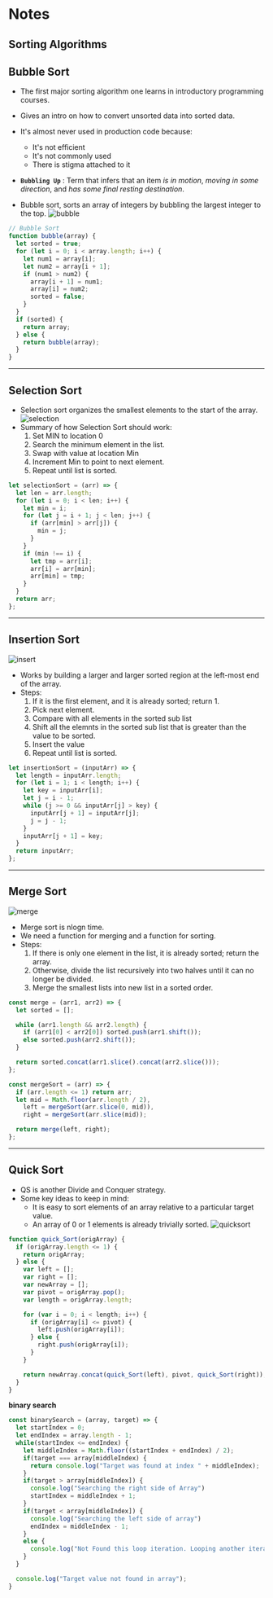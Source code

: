 # **Notes**

## **Sorting Algorithms**

## **Bubble Sort**

- The first major sorting algorithm one learns in introductory programming courses.
- Gives an intro on how to convert unsorted data into sorted data.
- It's almost never used in production code because:
  - It's not efficient
  - It's not commonly used
  - There is stigma attached to it
- **`Bubbling Up`** : Term that infers that an item _is in motion_, _moving in some direction_, and _has some final resting destination_.

- Bubble sort, sorts an array of integers by bubbling the largest integer to the top.
  ![bubble](https://s3-us-west-1.amazonaws.com/appacademy-open-assets/data_structures_algorithms/naive_sorting_algorithms/bubble_sort/images/BubbleSort.gif)

```js
// Bubble Sort
function bubble(array) {
  let sorted = true;
  for (let i = 0; i < array.length; i++) {
    let num1 = array[i];
    let num2 = array[i + 1];
    if (num1 > num2) {
      array[i + 1] = num1;
      array[i] = num2;
      sorted = false;
    }
  }
  if (sorted) {
    return array;
  } else {
    return bubble(array);
  }
}
```

---

## **Selection Sort**

- Selection sort organizes the smallest elements to the start of the array.
  ![selection](https://s3-us-west-1.amazonaws.com/appacademy-open-assets/data_structures_algorithms/naive_sorting_algorithms/selection_sort/images/SelectionSort.gif)
- Summary of how Selection Sort should work:
  1. Set MIN to location 0
  2. Search the minimum element in the list.
  3. Swap with value at location Min
  4. Increment Min to point to next element.
  5. Repeat until list is sorted.

```js
let selectionSort = (arr) => {
  let len = arr.length;
  for (let i = 0; i < len; i++) {
    let min = i;
    for (let j = i + 1; j < len; j++) {
      if (arr[min] > arr[j]) {
        min = j;
      }
    }
    if (min !== i) {
      let tmp = arr[i];
      arr[i] = arr[min];
      arr[min] = tmp;
    }
  }
  return arr;
};
```

---

## **Insertion Sort**

![insert](https://s3-us-west-1.amazonaws.com/appacademy-open-assets/data_structures_algorithms/naive_sorting_algorithms/insertion_sort/images/InsertionSort.gif)

- Works by building a larger and larger sorted region at the left-most end of the array.
- Steps:
  1. If it is the first element, and it is already sorted; return 1.
  2. Pick next element.
  3. Compare with all elements in the sorted sub list
  4. Shift all the elemnts in the sorted sub list that is greater than the value to be sorted.
  5. Insert the value
  6. Repeat until list is sorted.

```js
let insertionSort = (inputArr) => {
  let length = inputArr.length;
  for (let i = 1; i < length; i++) {
    let key = inputArr[i];
    let j = i - 1;
    while (j >= 0 && inputArr[j] > key) {
      inputArr[j + 1] = inputArr[j];
      j = j - 1;
    }
    inputArr[j + 1] = key;
  }
  return inputArr;
};
```

---

## **Merge Sort**

![merge](https://s3-us-west-1.amazonaws.com/appacademy-open-assets/data_structures_algorithms/efficient_sorting_algorithms/merge_sort/images/MergeSort.gif)

- Merge sort is nlogn time.
- We need a function for merging and a function for sorting.
- Steps:
  1. If there is only one element in the list, it is already sorted; return the array.
  2. Otherwise, divide the list recursively into two halves until it can no longer be divided.
  3. Merge the smallest lists into new list in a sorted order.

```js
const merge = (arr1, arr2) => {
  let sorted = [];

  while (arr1.length && arr2.length) {
    if (arr1[0] < arr2[0]) sorted.push(arr1.shift());
    else sorted.push(arr2.shift());
  }

  return sorted.concat(arr1.slice().concat(arr2.slice()));
};
```

```js
const mergeSort = (arr) => {
  if (arr.length <= 1) return arr;
  let mid = Math.floor(arr.length / 2),
    left = mergeSort(arr.slice(0, mid)),
    right = mergeSort(arr.slice(mid));

  return merge(left, right);
};
```

---

## **Quick Sort**

- QS is another Divide and Conquer strategy.
- Some key ideas to keep in mind:
  - It is easy to sort elements of an array relative to a particular target value.
  - An array of 0 or 1 elements is already trivially sorted.
    ![quicksort](https://s3-us-west-1.amazonaws.com/appacademy-open-assets/data_structures_algorithms/efficient_sorting_algorithms/quick_sort/images/QuickSort.gif)

```js
function quick_Sort(origArray) {
  if (origArray.length <= 1) {
    return origArray;
  } else {
    var left = [];
    var right = [];
    var newArray = [];
    var pivot = origArray.pop();
    var length = origArray.length;

    for (var i = 0; i < length; i++) {
      if (origArray[i] <= pivot) {
        left.push(origArray[i]);
      } else {
        right.push(origArray[i]);
      }
    }

    return newArray.concat(quick_Sort(left), pivot, quick_Sort(right));
  }
}
```

**binary search**

```js
const binarySearch = (array, target) => {
  let startIndex = 0;
  let endIndex = array.length - 1;
  while(startIndex <= endIndex) {
    let middleIndex = Math.floor((startIndex + endIndex) / 2);
    if(target === array[middleIndex) {
      return console.log("Target was found at index " + middleIndex);
    }
    if(target > array[middleIndex]) {
      console.log("Searching the right side of Array")
      startIndex = middleIndex + 1;
    }
    if(target < array[middleIndex]) {
      console.log("Searching the left side of array")
      endIndex = middleIndex - 1;
    }
    else {
      console.log("Not Found this loop iteration. Looping another iteration.")
    }
  }

  console.log("Target value not found in array");
}
```
